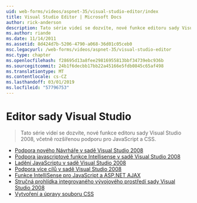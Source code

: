 ```yaml
---
uid: web-forms/videos/aspnet-35/visual-studio-editor/index
title: Visual Studio Editor | Microsoft Docs
author: rick-anderson
description: Tato série videí se dozvíte, nové funkce editoru sady Visual Studio 2008, včetně rozšířenou podporu pro JavaScript a CSS.
ms.author: riande
ms.date: 11/14/2011
ms.assetid: 8d424d7b-5206-4790-a068-36d01c05ceb0
msc.legacyurl: /web-forms/videos/aspnet-35/visual-studio-editor
msc.type: chapter
ms.openlocfilehash: f28695d13a8fee29816955813bbf34739ebc936b
ms.sourcegitcommit: 24b1f6decbb17bb22a45166e5fdb0845c65af498
ms.translationtype: MT
ms.contentlocale: cs-CZ
ms.lasthandoff: 03/01/2019
ms.locfileid: "57796753"
---
```

<a name="visual-studio-editor"></a>Editor sady Visual Studio
====================
> Tato série videí se dozvíte, nové funkce editoru sady Visual Studio 2008, včetně rozšířenou podporu pro JavaScript a CSS.


- [Podpora nového Návrháře v sadě Visual Studio 2008](new-designer-support-in-visual-studio-2008.md)
- [Podpora javascriptové funkce Intellisense v sadě Visual Studio 2008](javascript-intellisense-support-in-visual-studio-2008.md)
- [Ladění JavaScriptu v sadě Visual Studio 2008](javascript-debugging-in-visual-studio-2008.md)
- [Podpora více cílů v sadě Visual Studio 2008](multi-targeting-support-in-visual-studio-2008.md)
- [Funkce IntelliSense pro JavaScript a ASP.NET AJAX](intellisense-for-jscript-and-aspnet-ajax.md)
- [Stručná prohlídka integrovaného vývojového prostředí sady Visual Studio 2008](quick-tour-of-the-visual-studio-2008-integrated-development-environment.md)
- [Vytvoření a úpravy souboru CSS](creating-and-modifying-a-css-file.md)
